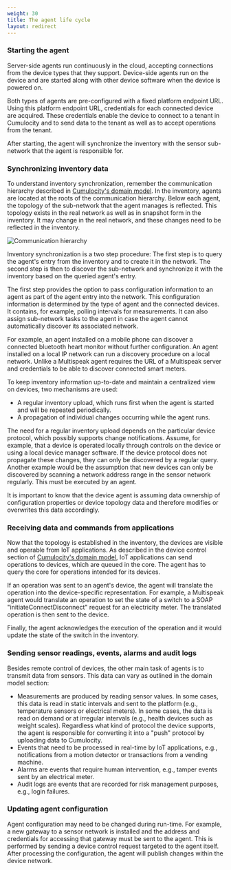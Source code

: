 ```yaml
---
weight: 30
title: The agent life cycle
layout: redirect
---
```


### Starting the agent

Server-side agents run continuously in the cloud, accepting connections from the device types that they support. Device-side agents run on the device and are started along with other device software when the device is powered on.

Both types of agents are pre-configured with a fixed platform endpoint URL. Using this platform endpoint URL, credentials for each connected device are acquired. These credentials enable the device to connect to a tenant in Cumulocity and to send data to the tenant as well as to accept operations from the tenant. 

After starting, the agent will synchronize the inventory with the sensor sub-network that the agent is responsible for.

### Synchronizing inventory data

To understand inventory synchronization, remember the communication hierarchy described in [Cumulocity's domain model](/guides/concepts/domain-model). In the inventory, agents are located at the roots of the communication hierarchy. Below each agent, the topology of the sub-network that the agent manages is reflected. This topology exists in the real network as well as in snapshot form in the inventory. It may change in the real network, and these changes need to be reflected in the inventory.

![Communication hierarchy](/guides/images/concepts-guide/commshierarchy.png)

Inventory synchronization is a two step procedure: The first step is to query the agent's entry from the inventory and to create it in the network. The second step is then to discover the sub-network and synchronize it with the inventory based on the queried agent's entry.

The first step provides the option to pass configuration information to an agent as part of the agent entry into the network. This configuration information is determined by the type of agent and the connected devices. It contains, for example, polling intervals for measurements. It can also assign sub-network tasks to the agent in case the agent cannot automatically discover its associated network.

For example, an agent installed on a mobile phone can discover a connected bluetooth heart monitor without further configuration. An agent installed on a local IP network can run a discovery procedure on a local network. Unlike a Multispeak agent requires the URL of a Multispeak server and credentials to be able to discover connected smart meters.

To keep inventory information up-to-date and maintain a centralized view on devices, two mechanisms are used:

-   A regular inventory upload, which runs first when the agent is started and will be repeated periodically.
-   A propagation of individual changes occurring while the agent runs.

The need for a regular inventory upload depends on the particular device protocol, which possibly supports change notifications. Assume, for example, that a device is operated locally through controls on the device or using a local device manager software. If the device protocol does not propagate these changes, they can only be discovered by a regular query. Another example would be the assumption that new devices can only be discovered by scanning a network address range in the sensor network regularly. This must be executed by an agent.

It is important to know that the device agent is assuming data ownership of configuration properties or device topology data and therefore modifies or overwrites this data accordingly.

### Receiving data and commands from applications

Now that the topology is established in the inventory, the devices are visible and operable from IoT applications. As described in the device control section of [Cumulocity's domain model](/guides/concepts/domain-model), IoT applications can send operations to devices, which are queued in the core. The agent has to query the core for operations intended for its devices.

If an operation was sent to an agent's device, the agent will translate the operation into the device-specific representation. For example, a Multispeak agent would translate an operation to set the state of a switch to a SOAP "initiateConnectDisconnect" request for an electricity meter. The translated operation is then sent to the device.

Finally, the agent acknowledges the execution of the operation and it would update the state of the switch in the inventory.

### Sending sensor readings, events, alarms and audit logs

Besides remote control of devices, the other main task of agents is to transmit data from sensors. This data can vary as outlined in the domain model section:

-   Measurements are produced by reading sensor values. In some cases, this data is read in static intervals and sent to the platform (e.g., temperature sensors or electrical meters). In some cases, the data is read on demand or at irregular intervals (e.g., health devices such as weight scales). Regardless what kind of protocol the device supports, the agent is responsible for converting it into a "push" protocol by uploading data to Cumulocity. 
-   Events that need to be processed in real-time by IoT applications, e.g., notifications from a motion detector or transactions from a vending machine.
-   Alarms are events that require human intervention, e.g., tamper events sent by an electrical meter.
-   Audit logs are events that are recorded for risk management purposes, e.g., login failures.

### Updating agent configuration

Agent configuration may need to be changed during run-time. For example, a new gateway to a sensor network is installed and the address and credentials for accessing that gateway must be sent to the agent. This is performed by sending a device control request targeted to the agent itself. After processing the configuration, the agent will publish changes within the device network.

